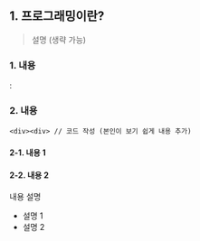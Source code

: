 ## 1. 프로그래밍이란?

> 설명 (생략 가능)

### 1. 내용

:

### 2. 내용

```
<div><div> // 코드 작성 (본인이 보기 쉽게 내용 추가)
```

#### 2-1. 내용 1

#### 2-2. 내용 2

내용 설명

- 설명 1
- 설명 2
